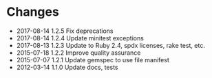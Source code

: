 # Changes

* 2017-08-14 1.2.5 Fix deprecations 
* 2017-08-14 1.2.4 Update minitest exceptions
* 2017-08-13 1.2.3 Update to Ruby 2.4, spdx licenses, rake test, etc.
* 2015-07-18 1.2.2 Improve quality assurance
* 2015-07-07 1.2.1 Update gemspec to use file manifest
* 2012-03-14 1.1.0 Update docs, tests
